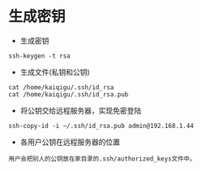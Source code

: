 # 生成密钥


- 生成密钥

```
ssh-keygen -t rsa
```


- 生成文件(私钥和公钥)

```
cat /home/kaiqigu/.ssh/id_rsa
cat /home/kaiqigu/.ssh/id_rsa.pub
```


- 将公钥交给远程服务器，实现免密登陆

```
ssh-copy-id -i ~/.ssh/id_rsa.pub admin@192.168.1.44
```


- 各用户公钥在远程服务器的位置

```
用户会把别人的公钥放在家目录的.ssh/authorized_keys文件中。
```
